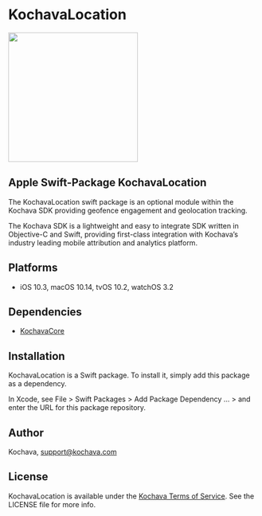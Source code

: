 # KochavaLocation

<img src="https://storage.googleapis.com/kochava-web/2016/07/Kochava-horizontal-black-800x154.png" width="260" />

## Apple Swift-Package KochavaLocation

The KochavaLocation swift package is an optional module within the Kochava SDK providing geofence engagement and geolocation tracking.

The Kochava SDK is a lightweight and easy to integrate SDK written in Objective-C and Swift, providing first-class integration with Kochava’s industry leading mobile attribution and analytics platform.

## Platforms

* iOS 10.3, macOS 10.14, tvOS 10.2, watchOS 3.2

## Dependencies

* [KochavaCore](https://github.com/Kochava/Apple-SwiftPackage-KochavaCore)

## Installation

KochavaLocation is a Swift package.  To install it, simply add this package as a dependency.

In Xcode, see File > Swift Packages > Add Package Dependency ... > and enter the URL for this package repository.

## Author

Kochava, support@kochava.com

## License

KochavaLocation is available under the [Kochava Terms of Service](https://www.kochava.com/terms-of-service/). See the LICENSE file for more info.
